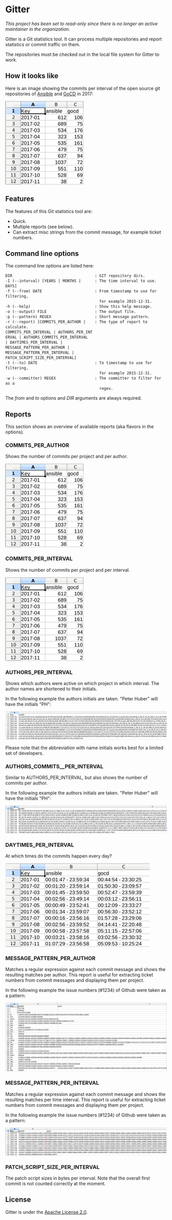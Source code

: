 # Gitter

*This project has been set to read-only since there is no longer an active maintainer in the organization.*

Gitter is a Git statistics tool. It can process multiple repositories
and report statistics or commit traffic on them.

The repositories must be checked out in the local file system for
Gitter to work.

## How it looks like

Here is an image showing the commits per interval of the open source git repositories of [Ansible](https://github.com/ansible/ansible) and [GoCD](https://github.com/gocd/gocd) in 2017:

![Commits per Interval](https://raw.githubusercontent.com/1and1/gitter/master/images/commits_per_interval.png "Commits per Interval")

## Features

The features of this Git statistics tool are:
* Quick.
* Multiple reports (see below).
* Can extract misc strings from the commit message, for example ticket numbers.

## Command line options

The command line options are listed here:

    DIR                                    : GIT repository dirs.
    -I (--interval) [YEARS | MONTHS |      : The time interval to use.
    DAYS]                                     
    -f (--from) DATE                       : From timestamp to use for filtering,
                                             for example 2015-12-31.
    -h (--help)                            : Show this help message.
    -o (--output) FILE                     : The output file.
    -p (--pattern) REGEX                   : Short message pattern.
    -r (--report) [COMMITS_PER_AUTHOR |    : The type of report to calculate.
    COMMITS_PER_INTERVAL | AUTHORS_PER_INT    
    ERVAL | AUTHORS_COMMITS_PER_INTERVAL      
    | DAYTIMES_PER_INTERVAL |                 
    MESSAGE_PATTERN_PER_AUTHOR |              
    MESSAGE_PATTERN_PER_INTERVAL |            
    PATCH_SCRIPT_SIZE_PER_INTERVAL]           
    -t (--to) DATE                         : To timestamp to use for filtering,
                                             for example 2015-12-31.
    -w (--committer) REGEX                 : The committer to filter for as a
                                             regex.


The *from* and *to* options and *DIR* arguments are always required.

## Reports

This section shows an overview of available reports (aka flavors in the options).

### COMMITS_PER_AUTHOR

Shows the number of commits per project and per author. 

![Commits per Interval](https://raw.githubusercontent.com/1and1/gitter/master/images/commits_per_interval.png "Commits per Interval")

### COMMITS_PER_INTERVAL

Shows the number of commits per project and per interval. 

![Commits per Interval](https://raw.githubusercontent.com/1and1/gitter/master/images/commits_per_interval.png "Commits per Interval")

### AUTHORS_PER_INTERVAL

Shows which authors were active on which project in which interval.
The author names are shortened to their initials.

In the following example the authors initials are taken. "Peter Huber" will have the initials "PH":

![Authors per Interval](https://raw.githubusercontent.com/1and1/gitter/master/images/authors_per_interval.png "Authors per Interval")

Please note that the abbreviation with name initials works best for a limited set of developers.

### AUTHORS_COMMITS__PER_INTERVAL

Similar to AUTHORS_PER_INTERVAL, but also shows the number of commits per author.

In the following example the authors initials are taken. "Peter Huber" will have the initials "PH":

![Authors commits per Interval](https://raw.githubusercontent.com/1and1/gitter/master/images/authors_commits_per_interval.png "Authors Commits per Interval")

### DAYTIMES_PER_INTERVAL

At which times do the commits happen every day?

![Daytimes per Interval](https://raw.githubusercontent.com/1and1/gitter/master/images/daytimes_per_interval.png "Daytimes per Interval")

### MESSAGE_PATTERN_PER_AUTHOR

Matches a regular expression against each commit message and shows the 
resulting matches per author. This report is useful for extracting
ticket numbers from commit messages and displaying them per project.

In the following example the issue numbers (#1234) of Github were taken as a pattern:

![Message pattern per author](https://raw.githubusercontent.com/1and1/gitter/master/images/message_pattern_per_author.png "Message patterns per author")

### MESSAGE_PATTERN_PER_INTERVAL

Matches a regular expression against each commit message and shows the 
resulting matches per time interval. This report is useful for extracting
ticket numbers from commit messages and displaying them per project.

In the following example the issue numbers (#1234) of Github were taken as a pattern:

![Message pattern per interval](https://raw.githubusercontent.com/1and1/gitter/master/images/message_pattern_per_interval.png "Message patterns per interval")

### PATCH_SCRIPT_SIZE_PER_INTERVAL

The patch script sizes in bytes per interval.
Note that the overall first commit is not counted correctly at the moment.

## License

Gitter is under the [Apache License 2.0](http://www.apache.org/licenses/LICENSE-2.0).
